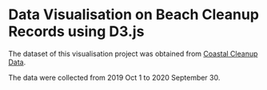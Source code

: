 # Data Visualisation on Beach Cleanup Records using D3.js
The dataset of this visualisation project was obtained from [Coastal Cleanup Data](https://www.coastalcleanupdata.org/).

The data were collected from 2019 Oct 1 to 2020 September 30.
